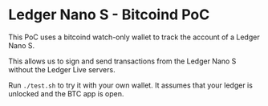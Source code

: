 # Ledger Nano S - Bitcoind PoC

This PoC uses a bitcoind watch-only wallet to track the account of a Ledger Nano S.

This allows us to sign and send transactions from the Ledger Nano S without the Ledger Live servers.

Run `./test.sh` to try it with your own wallet.
It assumes that your ledger is unlocked and the BTC app is open.

